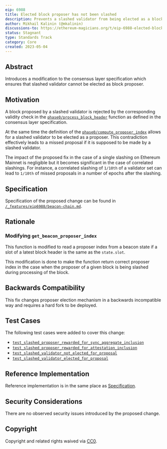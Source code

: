 ```yaml
---
eip: 6988
title: Elected block proposer has not been slashed
description: Prevents a slashed validator from being elected as a block proposer
author: Mikhail Kalinin (@mkalinin)
discussions-to: https://ethereum-magicians.org/t/eip-6988-elected-block-proposer-has-not-been-slashed/14349
status: Stagnant
type: Standards Track
category: Core
created: 2023-05-04
---
```


## Abstract

Introduces a modification to the consensus layer specification which ensures that slashed validator cannot be elected as block proposer.

## Motivation

A block proposed by a slashed validator is rejected by the corresponding validity check in the [`phase0/process_block_header`](https://github.com/ethereum/consensus-specs/blob/3115d1140b23dd4c9c23fbd9e2428186cf816bde/specs/phase0/beacon-chain.md#block-header) function as defined in the consensus layer specification.

At the same time the definition of the [`phase0/compute_proposer_index`](https://github.com/ethereum/consensus-specs/blob/3115d1140b23dd4c9c23fbd9e2428186cf816bde/specs/phase0/beacon-chain.md#compute_proposer_index) allows for a slashed validator to be elected as a proposer. This contradiction effectively leads to a missed proposal if it is supposed to be made by a slashed validator.

The impact of the proposed fix in the case of a single slashing on Ethereum Mainnet is negligible but it becomes significant in the case of correlated slashings. For instance, a correlated slashing of `1/10th` of a validator set can lead to `1/10th` of missed proposals in a number of epochs after the slashing.

## Specification

Specification of the proposed change can be found in [`/_features/eip6988/beacon-chain.md`](https://github.com/ethereum/consensus-specs/blob/0ad3972725e7c22e8edf3bab2dd7730acbe3c272/specs/_features/eip6988/beacon-chain.md).

## Rationale

### Modifying `get_beacon_proposer_index`

This function is modified to read a proposer index from a beacon state if a slot of a latest block header is the same as the `state.slot`.

This modification is done to make the function return correct proposer index in the case when the proposer of a given block is being slashed during processing of the block.

## Backwards Compatibility

This fix changes proposer election mechanism in a backwards incompatible way and requires a hard fork to be deployed.

## Test Cases

The following test cases were added to cover this change:

* [`test_slashed_proposer_rewarded_for_sync_aggregate_inclusion`](https://github.com/ethereum/consensus-specs/blob/0ad3972725e7c22e8edf3bab2dd7730acbe3c272/tests/core/pyspec/eth2spec/test/altair/block_processing/sync_aggregate/test_process_sync_aggregate.py#L712)
* [`test_slashed_proposer_rewarded_for_attestation_inclusion`](https://github.com/ethereum/consensus-specs/blob/0ad3972725e7c22e8edf3bab2dd7730acbe3c272/tests/core/pyspec/eth2spec/test/altair/block_processing/test_process_attestation.py#L17)
* [`test_slashed_validator_not_elected_for_proposal`](https://github.com/ethereum/consensus-specs/blob/0ad3972725e7c22e8edf3bab2dd7730acbe3c272/tests/core/pyspec/eth2spec/test/eip6988/unittests/validator/test_validator.py#L9)
* [`test_slashed_validator_elected_for_proposal`](https://github.com/ethereum/consensus-specs/blob/0ad3972725e7c22e8edf3bab2dd7730acbe3c272/tests/core/pyspec/eth2spec/test/phase0/unittests/validator/test_validator_unittest.py#L520)

## Reference Implementation

Reference implementation is in the same place as [Specification](#specification).

## Security Considerations

There are no observed security issues introduced by the proposed change.

## Copyright

Copyright and related rights waived via [CC0](/LICENSE.md).
